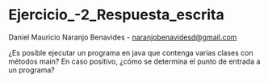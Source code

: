 # Ejercicio_-2_Respuesta_escrita

Daniel Mauricio Naranjo Benavides - naranjobenavidesd@gmail.com

¿Es posible ejecutar un programa en java que contenga varias clases con métodos main? 
En caso positivo, ¿cómo se determina el punto de entrada a un programa?
